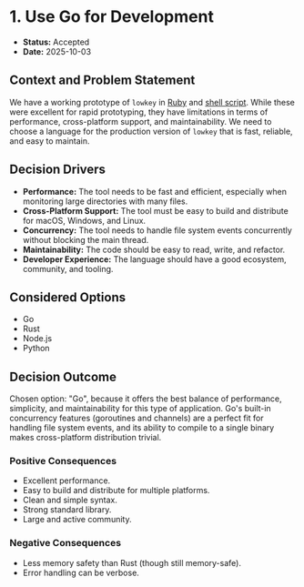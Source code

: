 # 1. Use Go for Development

*   **Status:** Accepted
*   **Date:** 2025-10-03

## Context and Problem Statement

We have a working prototype of `lowkey` in [Ruby](../.arc/lowkey.rb) and [shell script](../.arc/lowkey.sh). While these were excellent for rapid prototyping, they have limitations in terms of performance, cross-platform support, and maintainability. We need to choose a language for the production version of `lowkey` that is fast, reliable, and easy to maintain.

## Decision Drivers

*   **Performance:** The tool needs to be fast and efficient, especially when monitoring large directories with many files.
*   **Cross-Platform Support:** The tool must be easy to build and distribute for macOS, Windows, and Linux.
*   **Concurrency:** The tool needs to handle file system events concurrently without blocking the main thread.
*   **Maintainability:** The code should be easy to read, write, and refactor.
*   **Developer Experience:** The language should have a good ecosystem, community, and tooling.

## Considered Options

*   Go
*   Rust
*   Node.js
*   Python

## Decision Outcome

Chosen option: "Go", because it offers the best balance of performance, simplicity, and maintainability for this type of application. Go's built-in concurrency features (goroutines and channels) are a perfect fit for handling file system events, and its ability to compile to a single binary makes cross-platform distribution trivial.

### Positive Consequences

*   Excellent performance.
*   Easy to build and distribute for multiple platforms.
*   Clean and simple syntax.
*   Strong standard library.
*   Large and active community.

### Negative Consequences

*   Less memory safety than Rust (though still memory-safe).
*   Error handling can be verbose.
